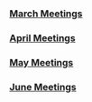 ### [March Meetings](https://github.com/AymanJabr/Useful-Algorithm-links/tree/main/Meetings/March)

### [April Meetings](https://github.com/AymanJabr/Useful-Algorithm-links/tree/main/Meetings/April)

### [May Meetings](https://github.com/AymanJabr/Useful-Algorithm-links/tree/main/Meetings/May)

### [June Meetings](https://github.com/AymanJabr/Useful-Algorithm-links/tree/main/Meetings/June)
